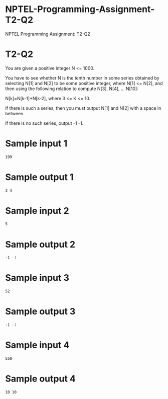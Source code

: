 # NPTEL-Programming-Assignment-T2-Q2
NPTEL Programming Assignment: T2-Q2

# T2-Q2
You are given a positive integer N <= 1000. 

You have to see whether N is the tenth number in some series obtained by selecting N[1] and N[2] to be some positive integer, where N[1] <= N[2], and then using the following relation to compute N[3], N[4], ... N[10]:

N[k]=N[k-1]+N[k-2], where 3 <= K <= 10.

If there is such a series, then you must output N[1] and N[2] with a space in between.

If there is no such series, output -1 -1.

# Sample input 1
```sh
199
```

# Sample output 1
```sh
3 4
```

# Sample input 2
```sh
5
```

# Sample output 2
```sh
-1 -1
```

# Sample input 3
```sh
52
```

# Sample output 3
```sh
-1 -1
```

# Sample input 4
```sh
550
```

# Sample output 4
```sh
10 10
```
